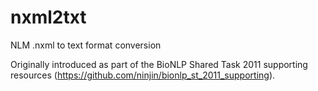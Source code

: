 nxml2txt
========

NLM .nxml to text format conversion 

Originally introduced as part of the BioNLP Shared Task 2011 supporting
resources (https://github.com/ninjin/bionlp_st_2011_supporting).
